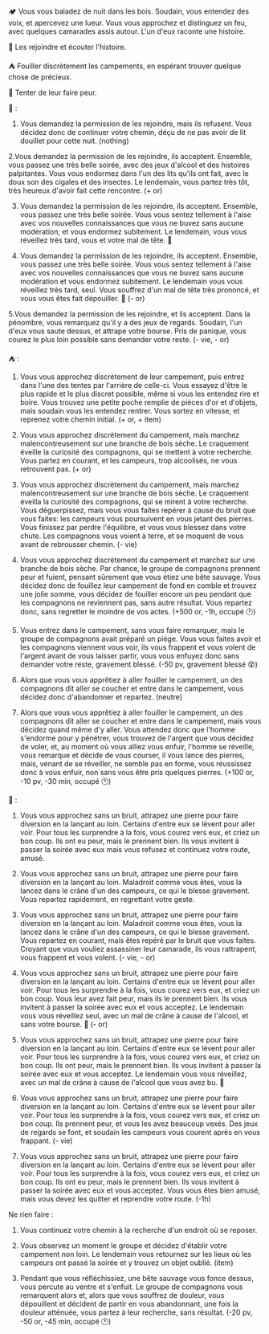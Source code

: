 🏕️ Vous vous baladez de nuit dans les bois. Soudain, vous entendez des voix, et apercevez une lueur. Vous vous approchez et distinguez un feu, avec quelques camarades assis autour. L'un d'eux raconte une histoire.

👥 Les rejoindre et écouter l'histoire.

⛺ Fouiller discrètement les campements, en espérant trouver quelque chose de précieux.

👻 Tenter de leur faire peur.

👥 :

1. Vous demandez la permission de les rejoindre, mais ils refusent. Vous décidez donc de continuer votre chemin, déçu de ne pas avoir de lit douillet pour cette nuit. (nothing)


2.Vous demandez la permission de les rejoindre, ils acceptent. Ensemble, vous passez une très belle soirée, avec des jeux d'alcool et des histoires palpitantes. Vous vous endormez dans l'un des lits qu'ils ont fait, avec le doux son des cigales et des insectes. Le lendemain, vous partez très tôt, très heureux d'avoir fait cette rencontre. (+ or)


3. Vous demandez la permission de les rejoindre, ils acceptent. Ensemble, vous passez une très belle soirée. Vous vous sentez tellement à l'aise avec vos nouvelles connaissances que vous ne buvez sans aucune modération, et vous endormez subitement. Le lendemain, vous vous réveillez très tard, vous et votre mal de tête. 🤢 


4. Vous demandez la permission de les rejoindre, ils acceptent. Ensemble, vous passez une très belle soirée. Vous vous sentez tellement à l'aise avec vos nouvelles connaissances que vous ne buvez sans aucune modération et vous endormez subitement. Le lendemain vous vous réveillez très tard, seul. Vous souffrez d'un mal de tête très prononcé, et vous vous êtes fait dépouiller. 🤢 (- or) 


5.Vous demandez la permission de les rejoindre, et ils acceptent. Dans la pénombre, vous remarquez qu'il y a des jeux de regards. Soudain, l'un d'eux vous saute dessus, et attrape votre bourse. Pris de panique, vous courez le plus loin possible sans demander votre reste. (- vie, - or)


⛺ :

1. Vous vous approchez discrètement de leur campement, puis entrez dans l'une des tentes par l'arrière de celle-ci. Vous essayez d'être le plus rapide et le plus discret possible, même si vous les entendez rire et boire. Vous trouvez une petite poche remplie de pièces d'or et d'objets, mais soudain vous les entendez rentrer. Vous sortez en vitesse, et reprenez votre chemin initial. (+ or, + item)


2. Vous vous approchez discrètement du campement, mais marchez malencontreusement sur une branche de bois sèche. Le craquement éveille la curiosité des compagnons, qui se mettent à votre recherche. Vous partez en courant, et les campeurs, trop alcoolisés, ne vous retrouvent pas. (+ or)


3. Vous vous approchez discrètement du campement, mais marchez malencontreusement sur une branche de bois sèche. Le craquement éveilla la curiosité des compagnons, qui se mirent à votre recherche. Vous déguerpissez, mais vous vous faites repérer à cause du bruit que vous faites: les campeurs vous poursuivent en vous jetant des pierres. Vous finissez par perdre l'équilibre, et vous vous blessez dans votre chute. Les compagnons vous voient à terre, et se moquent de vous avant de rebrousser chemin. (- vie)

4. Vous vous approchez discrètement du campement et marchez sur une branche de bois sèche. Par chance, le groupe de compagnons prennent peur et fuient, pensant sûrement que vous étiez une bête sauvage. Vous décidez donc de fouillez leur campement de fond en comble et trouvez une jolie somme, vous décidez de fouiller encore un peu pendant que les compagnons ne reviennent pas, sans autre résultat. Vous repartez donc, sans regretter le moindre de vos actes. (+500 or, -1h, occupé 🕐)

5. Vous entrez dans le campement, sans vous faire remarquer, mais le groupe de compagnons avait préparé un piège. Vous vous faites avoir et les compagnons viennent vous voir, ils vous frappent et vous volent de l'argent avant de vous laisser partir, vous vous enfuyez donc sans demander votre reste, gravement blessé. (-50 pv, gravement blessé 😵)

6. Alors que vous vous apprêtiez à aller fouiller le campement, un des compagnons dit aller se coucher et entre dans le campement, vous décidez donc d'abandonner et repartez. (neutre)

7. Alors que vous vous apprêtiez à aller fouiller le campement, un des compagnons dit aller se coucher et entre dans le campement, mais vous décidez quand même d'y aller. Vous attendez donc que l'homme s'endorme pour y pénétrer, vous trouvez de l'argent que vous décidez de voler, et, au moment où vous alliez vous enfuir, l'homme se réveille, vous remarque et décide de vous courser, il vous lance des pierres, mais, venant de se réveiller, ne semble pas en forme, vous réussissez donc à vous enfuir, non sans vous être pris quelques pierres. (+100 or, -10 pv, -30 min, occupé 🕐)


👻 :

1. Vous vous approchez sans un bruit, attrapez une pierre pour faire diversion en la lançant au loin. Certains d'entre eux se lèvent pour aller voir. Pour tous les surprendre à la fois, vous courez vers eux, et criez un bon coup. Ils ont eu peur, mais le prennent bien. Ils vous invitent à passer la soirée avec eux mais vous refusez et continuez votre route, amusé.


2. Vous vous approchez sans un bruit, attrapez une pierre pour faire diversion en la lançant au loin. Maladroit comme vous êtes, vous la lancez dans le crâne d'un des campeurs, ce qui le blesse gravement. Vous repartez rapidement, en regrettant votre geste.


3. Vous vous approchez sans un bruit, attrapez une pierre pour faire diversion en la lançant au loin. Maladroit comme vous êtes, vous la lancez dans le crâne d'un des campeurs, ce qui le blesse gravement. Vous repartez en courant, mais êtes repéré par le bruit que vous faites. Croyant que vous vouliez assassiner leur camarade, ils vous rattrapent, vous frappent et vous volent. (- vie, - or)


4. Vous vous approchez sans un bruit, attrapez une pierre pour faire diversion en la lançant au loin. Certains d'entre eux se lèvent pour aller voir. Pour tous les surprendre à la fois, vous courez vers eux, et criez un bon coup. Vous leur avez fait peur, mais ils le prennent bien. Ils vous invitent à passer la soirée avec eux et vous acceptez. Le lendemain vous vous réveillez seul, avec un mal de crâne à cause de l'alcool, et sans votre bourse. 🤢 (- or)


5. Vous vous approchez sans un bruit, attrapez une pierre pour faire diversion en la lançant au loin. Certains d'entre eux se lèvent pour aller voir. Pour tous les surprendre à la fois, vous courez vers eux, et criez un bon coup. Ils ont peur, mais le prennent bien. Ils vous invitent à passer la soirée avec eux et vous acceptez. Le lendemain vous vous réveillez, avec un mal de crâne à cause de l'alcool que vous avez bu. 🤢


6. Vous vous approchez sans un bruit, attrapez une pierre pour faire diversion en la lançant au loin. Certains d'entre eux se lèvent pour aller voir. Pour tous les surprendre à la fois, vous courez vers eux, et criez un bon coup. Ils prennent peur, et vous les avez beaucoup vexés. Des jeux de regards se font, et soudain les campeurs vous courent après en vous frappant. (- vie)


7. Vous vous approchez sans un bruit, attrapez une pierre pour faire diversion en la lançant au loin. Certains d'entre eux se lèvent pour aller voir. Pour tous les surprendre à la fois, vous courez vers eux, et criez un bon coup. Ils ont eu peur, mais le prennent bien. Ils vous invitent à passer la soirée avec eux et vous acceptez. Vous vous êtes bien amusé, mais vous devez les quitter et reprendre votre route. (-1h)


Ne rien faire :

1. Vous continuez votre chemin à la recherche d'un endroit où se reposer.

2. Vous observez un moment le groupe et décidez d'établir votre campement non loin. Le lendemain vous retournez sur les lieux où les campeurs ont passé la soirée et y trouvez un objet oublié. (item)

3. Pendant que vous réfléchissiez, une bête sauvage vous fonce dessus, vous percute au ventre et s'enfuit. Le groupe de compagnons vous remarquent alors et, alors que vous souffrez de douleur, vous dépouillent et décident de partir en vous abandonnant, une fois la douleur atténuée, vous partez à leur recherche, sans résultat. (-20 pv, -50 or, -45 min, occupé 🕐)
